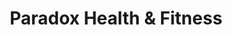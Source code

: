 ---
title: "Paradox Health & Fitness"
url: /colwyn-bay/paradox-health-and-fitness/
shop: convenience
---